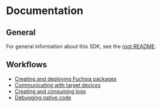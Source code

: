 # Documentation

## General

For general information about this SDK, see the [root README](../README.md).


## Workflows

- [Creating and deploying Fuchsia packages](/docs/development/idk/documentation/packages.md)
- [Communicating with target devices](/docs/development/idk/documentation/devices.md)
- [Creating and consuming logs](/docs/development/idk/documentation/logging.md)
- [Debugging native code](/docs/development/idk/documentation/debugger.md)
